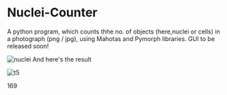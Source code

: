 Nuclei-Counter
==============

A python program, which counts thhe no. of objects (here,nuclei or cells) in a photograph (png / jpg), using Mahotas and Pymorph libraries. GUI to be released soon! 

![nuclei](https://cloud.githubusercontent.com/assets/8354330/4873590/61193c0e-621b-11e4-9396-2b64f93f6eac.png)
And here's the result

![t5](https://cloud.githubusercontent.com/assets/8354330/4873594/a0be08b2-621b-11e4-9cb5-a858244cf272.png)

169
